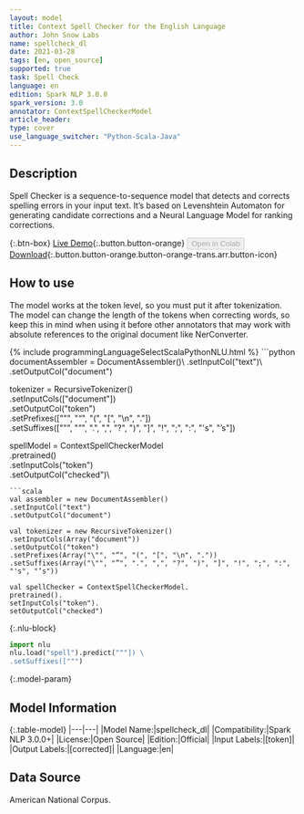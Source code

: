 ```yaml
---
layout: model
title: Context Spell Checker for the English Language
author: John Snow Labs
name: spellcheck_dl
date: 2021-03-28
tags: [en, open_source]
supported: true
task: Spell Check
language: en
edition: Spark NLP 3.0.0
spark_version: 3.0
annotator: ContextSpellCheckerModel
article_header:
type: cover
use_language_switcher: "Python-Scala-Java"
---
```


## Description

Spell Checker is a sequence-to-sequence model that detects and corrects spelling errors in your input text. It’s based on Levenshtein Automaton for generating candidate corrections and a Neural Language Model for ranking corrections.

{:.btn-box}
[Live Demo](https://demo.johnsnowlabs.com/healthcare/CONTEXTUAL_SPELL_CHECKER/){:.button.button-orange}
<button class="button button-orange" disabled>Open in Colab</button>
[Download](https://s3.amazonaws.com/auxdata.johnsnowlabs.com/public/models/spellcheck_dl_en_3.0.0_3.0_1616900699393.zip){:.button.button-orange.button-orange-trans.arr.button-icon}

## How to use

The model works at the token level, so you must put it after tokenization. The model can change the length of the tokens when correcting words, so keep this in mind when using it before other annotators that may work with absolute references to the original document like NerConverter.

<div class="tabs-box" markdown="1">
{% include programmingLanguageSelectScalaPythonNLU.html %}
```python
documentAssembler = DocumentAssembler()\
.setInputCol("text")\
.setOutputCol("document")

tokenizer = RecursiveTokenizer()\
.setInputCols(["document"])\
.setOutputCol("token")\
.setPrefixes(["\"", "“", "(", "[", "\n", "."]) \
.setSuffixes(["\"", "”", ".", ",", "?", ")", "]", "!", ";", ":", "'s", "’s"])

spellModel = ContextSpellCheckerModel\
.pretrained()\
.setInputCols("token")\
.setOutputCol("checked")\
```
```scala
val assembler = new DocumentAssembler()
.setInputCol("text")
.setOutputCol("document")

val tokenizer = new RecursiveTokenizer()
.setInputCols(Array("document"))
.setOutputCol("token")
.setPrefixes(Array("\"", "“", "(", "[", "\n", "."))
.setSuffixes(Array("\"", "”", ".", ",", "?", ")", "]", "!", ";", ":", "'s", "’s"))

val spellChecker = ContextSpellCheckerModel.
pretrained().
setInputCols("token").
setOutputCol("checked")
```


{:.nlu-block}
```python
import nlu
nlu.load("spell").predict("""]) \
.setSuffixes([""")
```

</div>

{:.model-param}
## Model Information

{:.table-model}
|---|---|
|Model Name:|spellcheck_dl|
|Compatibility:|Spark NLP 3.0.0+|
|License:|Open Source|
|Edition:|Official|
|Input Labels:|[token]|
|Output Labels:|[corrected]|
|Language:|en|

## Data Source

American National Corpus.